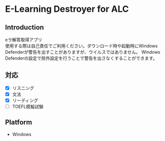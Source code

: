 # E-Learning Destroyer for ALC
## Introduction
eラ解答取得アプリ  
使用する際は自己責任でご利用ください。ダウンロード時や起動時にWindows Defenderが警告を出すことがありますが、ウイルスではありません。
Windows Defenderの設定で除外設定を行うことで警告を出さなくすることができます。
## 対応
- [x] リスニング
- [x] 文法
- [x] リーディング
- [ ] TOEFL模擬試験
## Platform
- Windows
